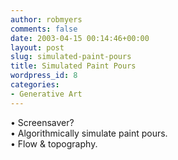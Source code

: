 ```yaml
---
author: robmyers
comments: false
date: 2003-04-15 00:14:46+00:00
layout: post
slug: simulated-paint-pours
title: Simulated Paint Pours
wordpress_id: 8
categories:
- Generative Art
---
```


• Screensaver?  
• Algorithmically simulate paint pours.   
• Flow & topography. 



